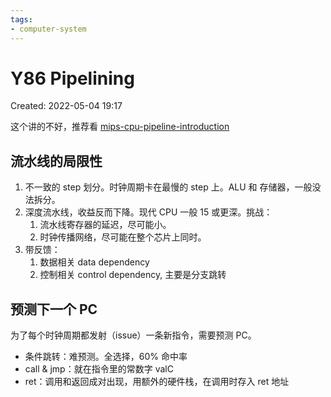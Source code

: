 ```yaml
---
tags:
- computer-system
---
```


# Y86 Pipelining

Created: 2022-05-04 19:17

这个讲的不好，推荐看 [mips-cpu-pipeline-introduction](mips-cpu-pipeline-introduction.md)

## 流水线的局限性

1. 不一致的 step 划分。时钟周期卡在最慢的 step 上。ALU 和 存储器，一般没法拆分。
2. 深度流水线，收益反而下降。现代 CPU 一般 15 或更深。挑战：
	1. 流水线寄存器的延迟，尽可能小。
	2. 时钟传播网络，尽可能在整个芯片上同时。
3. 带反馈：
	1. 数据相关 data dependency
	2. 控制相关 control dependency, 主要是分支跳转

## 预测下一个 PC

为了每个时钟周期都发射（issue）一条新指令，需要预测 PC。

- 条件跳转：难预测。全选择，60% 命中率
- call & jmp：就在指令里的常数字 valC
- ret：调用和返回成对出现，用额外的硬件栈，在调用时存入 ret 地址

